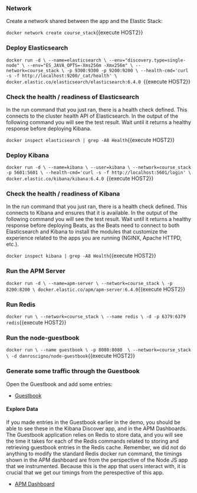 ### Network

Create a network shared between the app and the Elastic Stack:

`docker network create course_stack`{{execute HOST2}}

### Deploy Elasticsearch 

`
docker run -d \
  --name=elasticsearch \
  --env="discovery.type=single-node" \
  --env="ES_JAVA_OPTS=-Xms256m -Xmx256m" \
  --network=course_stack \
  -p 9300:9300 -p 9200:9200 \
  --health-cmd='curl -s -f http://localhost:9200/_cat/health' \
  docker.elastic.co/elasticsearch/elasticsearch:6.4.0 
`{{execute HOST2}}

### Check the health / readiness of Elasticsearch

In the run command that you just ran, there is a health check defined.  This connects to the cluster health API of Elasticsearch.  In the output of the following command you will see the test result.  Wait until it returns a healthy response before deploying Kibana.

`docker inspect elasticsearch | grep -A8 Health`{{execute HOST2}}

### Deploy Kibana

`
docker run -d \
  --name=kibana \
  --user=kibana \
  --network=course_stack -p 5601:5601 \
  --health-cmd='curl -s -f http://localhost:5601/login' \
  docker.elastic.co/kibana/kibana:6.4.0 
`{{execute HOST2}}

### Check the health / readiness of Kibana

In the run command that you just ran, there is a health check defined.  This connects to Kibana and ensures that it is available. In the output of the following command you will see the test result.  Wait until it returns a healthy response before deploying Beats, as the Beats need to connect to both Elasticsearch and Kibana to install the modules that customize the experience related to the apps you are running (NGINX, Apache HTTPD, etc.).

`docker inspect kibana | grep -A8 Health`{{execute HOST2}}

### Run the APM Server

`
docker run -d \
--name=apm-server \
--network=course_stack \
-p 8200:8200 \
docker.elastic.co/apm/apm-server:6.4.0
`{{execute HOST2}}

### Run Redis

`
docker run \
  --network=course_stack \
  --name redis \
  -d -p 6379:6379 redis
`{{execute HOST2}}

### Run the node-guestbook

`
docker run \
  --name guestbook \
  -p 8080:8080  \
  --network=course_stack \
  -d danroscigno/node-guestbook
`{{execute HOST2}}

### Generate some traffic through the Guestbook
Open the Guestbook and add some entries:

- [Guestbook](https://[[HOST2_SUBDOMAIN]]-8080-[[KATACODA_HOST]].environments.katacoda.com/)


#### Explore Data

If you made entries in the Guestbook earlier in the demo, you should be able to see these in the Kibana Discover app, and in the APM Dashboards. The Guestbook application relies on Redis to store data, and you will see the time it takes for each of the Redis commands related to storing and retrieving guestbook entries in the Redis cache.  Remember, we did not do anything to modify the standard Redis docker run command, the timings shown in the APM dashboard are from the perspective of the Node JS app that we instrumented.  Because this is the app that users interact with, it is crucial that we get our timings from the perespective of this app.

- [APM Dashboard](https://[[HOST2_SUBDOMAIN]]-5601-[[KATACODA_HOST]].environments.katacoda.com/app/apm#/guestbook/transactions)
